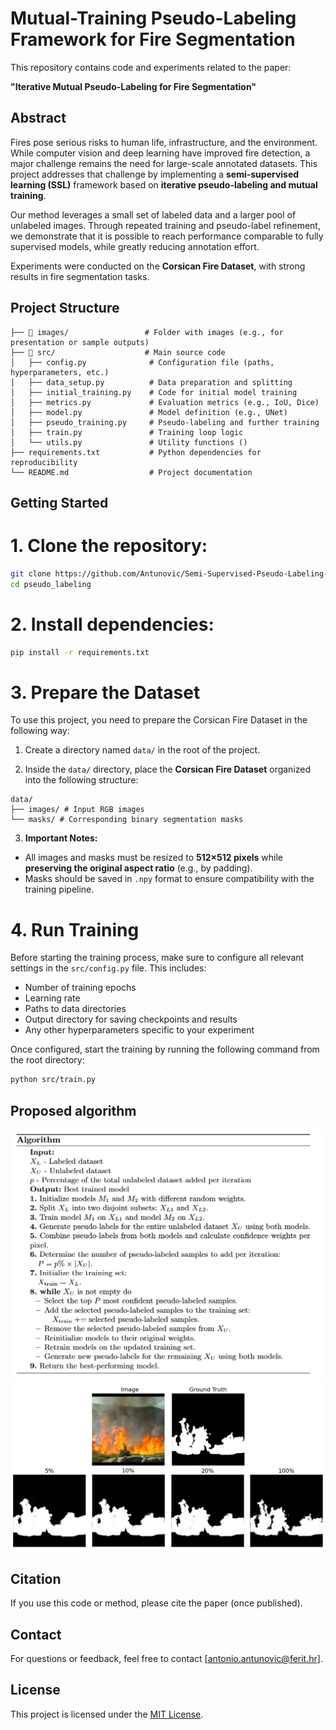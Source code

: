 # Mutual-Training Pseudo-Labeling Framework for Fire Segmentation

This repository contains code and experiments related to the paper:

**"Iterative Mutual Pseudo-Labeling for Fire Segmentation"**

## Abstract

Fires pose serious risks to human life, infrastructure, and the environment. While computer vision and deep learning have improved fire detection, a major challenge remains the need for large-scale annotated datasets. This project addresses that challenge by implementing a **semi-supervised learning (SSL)** framework based on **iterative pseudo-labeling and mutual training**.

Our method leverages a small set of labeled data and a larger pool of unlabeled images. Through repeated training and pseudo-label refinement, we demonstrate that it is possible to reach performance comparable to fully supervised models, while greatly reducing annotation effort.

Experiments were conducted on the **Corsican Fire Dataset**, with strong results in fire segmentation tasks.

## Project Structure

```
├── 📂 images/                 # Folder with images (e.g., for presentation or sample outputs)
├── 📂 src/                    # Main source code
│   ├── config.py              # Configuration file (paths, hyperparameters, etc.)
│   ├── data_setup.py          # Data preparation and splitting
│   ├── initial_training.py    # Code for initial model training
│   ├── metrics.py             # Evaluation metrics (e.g., IoU, Dice)
│   ├── model.py               # Model definition (e.g., UNet)
│   ├── pseudo_training.py     # Pseudo-labeling and further training
│   ├── train.py               # Training loop logic
│   └── utils.py               # Utility functions ()
├── requirements.txt           # Python dependencies for reproducibility
└── README.md                  # Project documentation
```

## Getting Started

# 1. Clone the repository:
```bash
git clone https://github.com/Antunovic/Semi-Supervised-Pseudo-Labeling-Framework.git
cd pseudo_labeling
```

# 2. Install dependencies:
```bash
pip install -r requirements.txt
```

# 3. Prepare the Dataset

To use this project, you need to prepare the Corsican Fire Dataset in the following way:

1. Create a directory named `data/` in the root of the project.

2. Inside the `data/` directory, place the **Corsican Fire Dataset** organized into the following structure:

```
data/
├── images/ # Input RGB images
└── masks/ # Corresponding binary segmentation masks
```

3. **Important Notes:**
- All images and masks must be resized to **512×512 pixels** while **preserving the original aspect ratio** (e.g., by padding).
- Masks should be saved in `.npy` format to ensure compatibility with the training pipeline.


# 4. Run Training

Before starting the training process, make sure to configure all relevant settings in the `src/config.py` file. This includes:

- Number of training epochs  
- Learning rate  
- Paths to data directories  
- Output directory for saving checkpoints and results  
- Any other hyperparameters specific to your experiment  

Once configured, start the training by running the following command from the root directory:

```bash
python src/train.py
```

## Proposed algorithm

![Performance Comparison](images/algoriithm.png)
![Predictions](images/predictions.png)

## Citation

If you use this code or method, please cite the paper (once published).

## Contact

For questions or feedback, feel free to contact [antonio.antunovic@ferit.hr].

## License

This project is licensed under the [MIT License](LICENSE).
